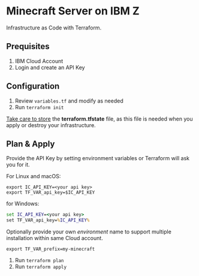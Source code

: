 Minecraft Server on IBM Z 
==========================

Infrastructure as Code with Terraform.


## Prequisites

1. IBM Cloud Account
2. Login and create an API Key


## Configuration

1. Review `variables.tf` and modify as needed
2. Run `terraform init`

[Take care to store](https://spacelift.io/blog/terraform-state) the **terraform.tfstate** file, as this file is needed when you apply or destroy your infrastructure.


## Plan & Apply

Provide the API Key by setting environment variables or Terraform will ask you for it.

For Linux and macOS:

```shell
export IC_API_KEY=<your api key>
export TF_VAR_api_key=$IC_API_KEY
```

for Windows:

```bat
set IC_API_KEY=<your api key>
set TF_VAR_api_key=%IC_API_KEY%
```

Optionally provide your own *environment* name to support multiple installation within same Cloud account.

```shell
export TF_VAR_prefix=my-minecraft
```

1. Run `terraform plan`
2. Run `terraform apply`
